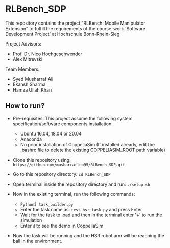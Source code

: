 # RLBench_SDP

This repository contains the project "RLBench: Mobile Manipulator
Extension" to fulfill the requirements of the course-work 'Software Development Project' at Hochschule Bonn-Rhein-Sieg

Project Advisors:	
- Prof. Dr. Nico Hochgeschwender
- Alex Mitrevski

Team Members:	
- Syed Musharraf Ali
- Ekansh Sharma 
- Hamza Ullah Khan 


## How to run?

- Pre-requisites: This project assume the following system specification/software components installation:
  -  Ubuntu 16.04, 18.04 or 20.04
  -  Anaconda
  -  No prior installation of CoppeliaSim (If installed already, edit the .bashrc file to delete the existing COPPELIASIM_ROOT path variable)

- Clone this repository using: 
	`https://github.com/musharrafleo95/RLBench_SDP.git`

- Go to this repository directory:
	`cd RLBench_SDP`

- Open terminal inside the repository directory and run:
	`./setup.sh` 

- Now in the existing terminal, run the following commands:

  - `Python3 task_builder.py`
  - Enter the task name as: `test_hsr_task.py` and press Enter
  - Wait for the task to load and then in the terminal enter '+' to run the simulation
  - Enter `d` to see the demo in CoppeliaSim

- Now the task will be running and the HSR robot arm will be reaching the ball in the environment.
